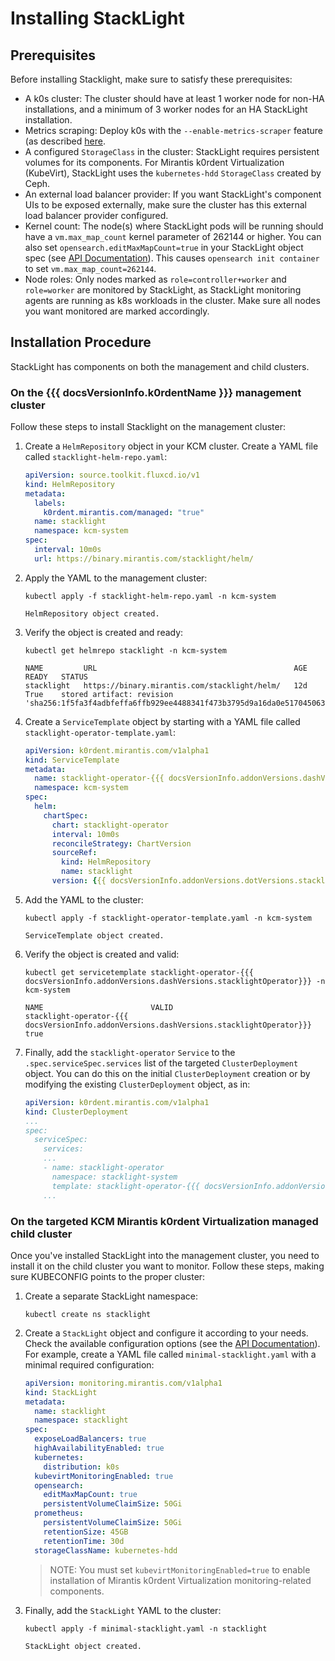 # Installing StackLight

## Prerequisites

Before installing Stacklight, make sure to satisfy these prerequisites:

*   A k0s cluster: The cluster should have at least 1 worker node for non-HA installations, and a minimum of 3 worker nodes for an HA StackLight installation. 
*   Metrics scraping: Deploy k0s with the `--enable-metrics-scraper` feature (as described [here](https://docs.k0sproject.io/stable/system-monitoring/).
*   A configured `StorageClass` in the cluster: StackLight requires persistent volumes for its components. For Mirantis k0rdent Virtualization (KubeVirt), StackLight uses the `kubernetes-hdd` `StorageClass` created by Ceph.
*   An external load balancer provider: If you want StackLight's component UIs to be exposed externally, make sure the cluster has this external load balancer provider configured.
*   Kernel count: The node(s) where StackLight pods will be running should have a `vm.max_map_count` kernel parameter of 262144 or higher. You can also set `opensearch.editMaxMapCount=true` in your StackLight object spec (see [API Documentation](https://docs.google.com/document/d/1YZPEeKGC8u7J_mbSe4vpCphdAMW5N6-10yWYXnV66Rw/edit#heading=h.pplpkjyjv6jh)). This causes `opensearch init container` to set `vm.max_map_count=262144`.
*   Node roles: Only nodes marked as `role=controller+worker` and `role=worker` are monitored by StackLight, as StackLight monitoring agents are running as k8s workloads in the cluster. Make sure all nodes you want monitored are marked accordingly.
  
## Installation Procedure

StackLight has components on both the management and child clusters.

### On the {{{ docsVersionInfo.k0rdentName }}} management cluster

Follow these steps to install Stacklight on the management cluster:

1. Create a `HelmRepository` object in your KCM cluster. Create a YAML file called `stacklight-helm-repo.yaml`:      
  
    ```yaml
    apiVersion: source.toolkit.fluxcd.io/v1
    kind: HelmRepository
    metadata:
      labels:
        k0rdent.mirantis.com/managed: "true"
      name: stacklight
      namespace: kcm-system
    spec:
      interval: 10m0s
      url: https://binary.mirantis.com/stacklight/helm/
    ```

2. Apply the YAML to the management cluster:

    ```shell
    kubectl apply -f stacklight-helm-repo.yaml -n kcm-system
    ```
    ```console
    HelmRepository object created.
    ```

3. Verify the object is created and ready: 

    ```shell   
    kubectl get helmrepo stacklight -n kcm-system
    ```
    ```console
    NAME         URL                                            AGE   READY   STATUS
    stacklight   https://binary.mirantis.com/stacklight/helm/   12d   True    stored artifact: revision 'sha256:1f5fa3f4adbfeffa6ffb929ee4488341f473b3795d9a16da0e5170450631cce4'  
    ```

3.  Create a `ServiceTemplate` object by starting with a YAML file called `stacklight-operator-template.yaml`:
      
    ```yaml
    apiVersion: k0rdent.mirantis.com/v1alpha1
    kind: ServiceTemplate
    metadata:
      name: stacklight-operator-{{{ docsVersionInfo.addonVersions.dashVersions.stacklightOperator}}}
      namespace: kcm-system
    spec:
      helm:
        chartSpec:
          chart: stacklight-operator
          interval: 10m0s
          reconcileStrategy: ChartVersion
          sourceRef:
            kind: HelmRepository
            name: stacklight
          version: {{{ docsVersionInfo.addonVersions.dotVersions.stacklightChart }}}
    ```

4. Add the YAML to the cluster:

    ```shell
    kubectl apply -f stacklight-operator-template.yaml -n kcm-system
    ```
    ```console
    ServiceTemplate object created.
    ```

4. Verify the object is created and valid:
      
    ```shell
    kubectl get servicetemplate stacklight-operator-{{{ docsVersionInfo.addonVersions.dashVersions.stacklightOperator}}} -n kcm-system
    ```
    ```console
    NAME                        VALID
    stacklight-operator-{{{ docsVersionInfo.addonVersions.dashVersions.stacklightOperator}}}   true
    ```
  

5.  Finally, add the `stacklight-operator` `Service` to the `.spec.serviceSpec.services` list of the targeted `ClusterDeployment` object. You can do this on the initial `ClusterDeployment` creation or by modifying the existing `ClusterDeployment` object, as in:  
      
    ```yaml
    apiVersion: k0rdent.mirantis.com/v1alpha1
    kind: ClusterDeployment
    ...
    spec:
      serviceSpec:
        services:
        ...
        - name: stacklight-operator
          namespace: stacklight-system
          template: stacklight-operator-{{{ docsVersionInfo.addonVersions.dashVersions.stacklightOperator}}}
        ...
    ```

### On the targeted KCM Mirantis k0rdent Virtualization managed child cluster

Once you've installed StackLight into the management cluster, you need to install it on the child cluster you want to monitor. Follow these steps, making sure KUBECONFIG points to the proper cluster:

1. Create a separate StackLight namespace:     

    ```shell
    kubectl create ns stacklight
    ```
  
2.  Create a `StackLight` object and configure it according to your needs. Check the available configuration options (see the [API Documentation](./api.md)). For example, create a YAML file called `minimal-stacklight.yaml` with a minimal required configuration:  
      
    ```yaml
    apiVersion: monitoring.mirantis.com/v1alpha1
    kind: StackLight
    metadata:
      name: stacklight
      namespace: stacklight
    spec:
      exposeLoadBalancers: true
      highAvailabilityEnabled: true
      kubernetes:
        distribution: k0s
      kubevirtMonitoringEnabled: true
      opensearch:
        editMaxMapCount: true
        persistentVolumeClaimSize: 50Gi
      prometheus:
        persistentVolumeClaimSize: 50Gi
        retentionSize: 45GB
        retentionTime: 30d
      storageClassName: kubernetes-hdd
    ```

    > NOTE:
    > You must set `kubevirtMonitoringEnabled=true` to enable installation of Mirantis k0rdent Virtualization monitoring-related components.

3. Finally, add the `StackLight` YAML to the cluster:

    ```shell
    kubectl apply -f minimal-stacklight.yaml -n stacklight
    ```
    ```console
    StackLight object created.
    ```